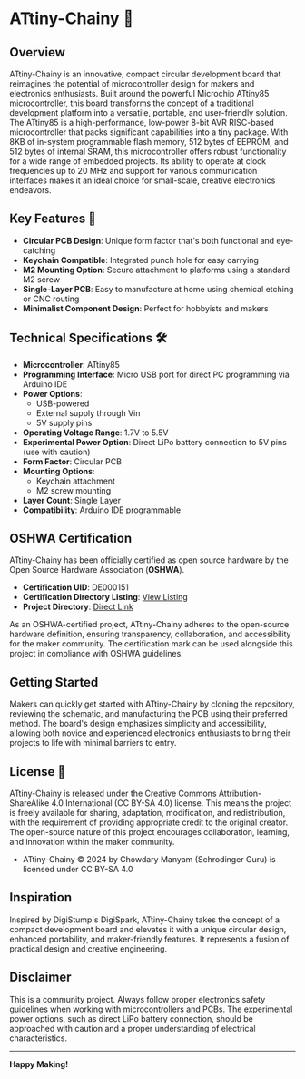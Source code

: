 # ATtiny-Chainy 🔑

## Overview
ATtiny-Chainy is an innovative, compact circular development board that reimagines the potential of microcontroller design for makers and electronics enthusiasts. Built around the powerful Microchip ATtiny85 microcontroller, this board transforms the concept of a traditional development platform into a versatile, portable, and user-friendly solution. The ATtiny85 is a high-performance, low-power 8-bit AVR RISC-based microcontroller that packs significant capabilities into a tiny package. With 8KB of in-system programmable flash memory, 512 bytes of EEPROM, and 512 bytes of internal SRAM, this microcontroller offers robust functionality for a wide range of embedded projects. Its ability to operate at clock frequencies up to 20 MHz and support for various communication interfaces makes it an ideal choice for small-scale, creative electronics endeavors.

## Key Features 🌟
- **Circular PCB Design**: Unique form factor that's both functional and eye-catching
- **Keychain Compatible**: Integrated punch hole for easy carrying
- **M2 Mounting Option**: Secure attachment to platforms using a standard M2 screw
- **Single-Layer PCB**: Easy to manufacture at home using chemical etching or CNC routing
- **Minimalist Component Design**: Perfect for hobbyists and makers

## Technical Specifications 🛠️
- **Microcontroller**: ATtiny85
- **Programming Interface**: Micro USB port for direct PC programming via Arduino IDE
- **Power Options**: 
  - USB-powered
  - External supply through Vin
  - 5V supply pins
- **Operating Voltage Range**: 1.7V to 5.5V
- **Experimental Power Option**: Direct LiPo battery connection to 5V pins (use with caution)
- **Form Factor**: Circular PCB
- **Mounting Options**: 
  - Keychain attachment
  - M2 screw mounting
- **Layer Count**: Single Layer
- **Compatibility**: Arduino IDE programmable

## OSHWA Certification
ATtiny-Chainy has been officially certified as open source hardware by the Open Source Hardware Association (**OSHWA**). 

- **Certification UID**: DE000151
- **Certification Directory Listing**: [View Listing](https://certification.oshwa.org/list.html)
- **Project Directory**: [Direct Link](https://certification.oshwa.org/de000151.html)

As an OSHWA-certified project, ATtiny-Chainy adheres to the open-source hardware definition, ensuring transparency, collaboration, and accessibility for the maker community. The certification mark can be used alongside this project in compliance with OSHWA guidelines.


## Getting Started 
Makers can quickly get started with ATtiny-Chainy by cloning the repository, reviewing the schematic, and manufacturing the PCB using their preferred method. The board's design emphasizes simplicity and accessibility, allowing both novice and experienced electronics enthusiasts to bring their projects to life with minimal barriers to entry.

## License 📄
ATtiny-Chainy is released under the Creative Commons Attribution-ShareAlike 4.0 International (CC BY-SA 4.0) license. This means the project is freely available for sharing, adaptation, modification, and redistribution, with the requirement of providing appropriate credit to the original creator. The open-source nature of this project encourages collaboration, learning, and innovation within the maker community.
- ATtiny-Chainy © 2024 by Chowdary Manyam (Schrodinger Guru) is licensed under CC BY-SA 4.0 

## Inspiration 
Inspired by DigiStump's DigiSpark, ATtiny-Chainy takes the concept of a compact development board and elevates it with a unique circular design, enhanced portability, and maker-friendly features. It represents a fusion of practical design and creative engineering.

## Disclaimer 
This is a community project. Always follow proper electronics safety guidelines when working with microcontrollers and PCBs. The experimental power options, such as direct LiPo battery connection, should be approached with caution and a proper understanding of electrical characteristics.

---

**Happy Making!** 
